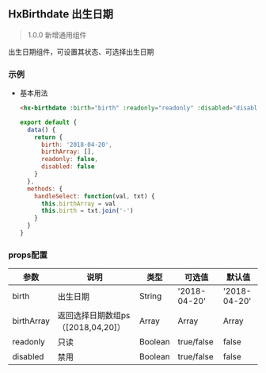 ## HxBirthdate 出生日期

> 1.0.0 新增通用组件

出生日期组件，可设置其状态、可选择出生日期

### 示例

- 基本用法
  ```html
  <hx-birthdate :birth="birth" :readonly="readonly" :disabled="disabled" @receive="handleSelect"></hx-birthdate>
  ```
  ```js
  export default {
    data() {
      return {
        birth: '2018-04-20',
        birthArray: [],
        readonly: false,
        disabled: false
      }
    },
    methods: {
      handleSelect: function(val, txt) {
        this.birthArray = val
        this.birth = txt.join('-')
      }
    }
  }
  ```
### props配置
| 参数 | 说明 | 类型 | 可选值 | 默认值 |
| - | - | - | - | - |
| birth | 出生日期 | String | '2018-04-20' | '2018-04-20' |
| birthArray | 返回选择日期数组ps（[2018,04,20]） | Array | Array | Array |
| readonly | 只读 | Boolean | true/false| false |
| disabled | 禁用 | Boolean | true/false| false |